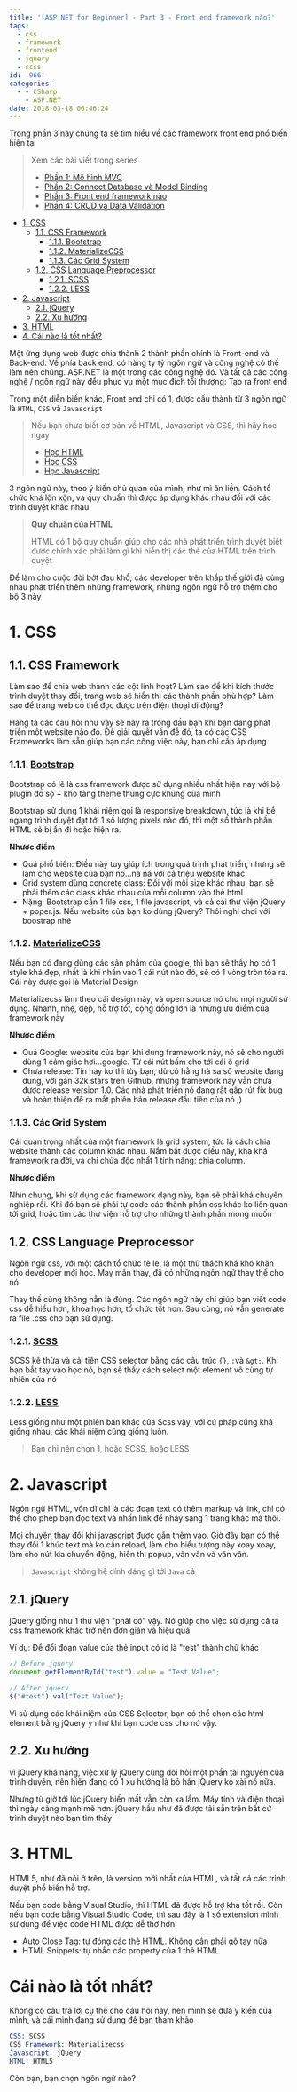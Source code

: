 ```yaml
---
title: '[ASP.NET for Beginner] - Part 3 - Front end framework nào?'
tags:
  - css
  - framework
  - frontend
  - jquery
  - scss
id: '966'
categories:
  - - CSharp
    - ASP.NET
date: 2018-03-18 06:46:24
---
```


Trong phần 3 này chúng ta sẽ tìm hiểu về các framework front end phổ biến hiện tại

<!-- more -->

> Xem các bài viết trong series
> 
> *   [Phần 1: Mô hình MVC](https://huntertran.com/2018/03/04/asp-net-for-beginner-part-1-mvc/)
> *   [Phần 2: Connect Database và Model Binding](https://huntertran.com/2018/03/11/asp-net-for-beginner-part-2-connect-database-and-model-binding/)
> *   [Phần 3: Front end framework nào](https://huntertran.com/2018/03/18/asp-net-for-beginner-part-3-front-end-framework-nao/)
> *   [Phần 4: CRUD và Data Validation](https://huntertran.com/2018/03/25/aspnet-for-beginner-part-4-crud-va-data-validation/)

<!-- TOC -->

- [1. CSS](#1-css)
    - [1.1. CSS Framework](#11-css-framework)
        - [1.1.1. Bootstrap](#111-bootstrap)
        - [1.1.2. MaterializeCSS](#112-materializecss)
        - [1.1.3. Các Grid System](#113-c%C3%A1c-grid-system)
    - [1.2. CSS Language Preprocessor](#12-css-language-preprocessor)
        - [1.2.1. SCSS](#121-scss)
        - [1.2.2. LESS](#122-less)
- [2. Javascript](#2-javascript)
    - [2.1. jQuery](#21-jquery)
    - [2.2. Xu hướng](#22-xu-h%C6%B0%E1%BB%9Bng)
- [3. HTML](#3-html)
- [4. Cái nào là tốt nhất?](#4-c%C3%A1i-n%C3%A0o-l%C3%A0-t%E1%BB%91t-nh%E1%BA%A5t)

<!-- /TOC -->

Một ứng dụng web được chia thành 2 thành phần chính là Front-end và Back-end. Về phía back end, có hàng ty tỷ ngôn ngữ và công nghệ có thể làm nên chúng. ASP.NET là một trong các công nghệ đó. Và tất cả các công nghệ / ngôn ngữ này đều phục vụ một mục đích tối thượng: Tạo ra front end

Trong một diễn biến khác, Front end chỉ có 1, được cấu thành từ 3 ngôn ngữ là `HTML`, `CSS` và `Javascript`

> Nếu bạn chưa biết cơ bản về HTML, Javascript và CSS, thì hãy học ngay
> * [Học HTML](https://www.w3schools.com/html/default.asp)
> * [Học CSS](https://www.w3schools.com/css/)
> * [Học Javascript](https://www.w3schools.com/js/)

3 ngôn ngữ này, theo ý kiến chủ quan của mình, như mì ăn liền. Cách tổ chức khá lộn xộn, và quy chuẩn thì được áp dụng khác nhau đối với các trình duyệt khác nhau

> **Quy chuẩn của HTML**
> 
> HTML có 1 bộ quy chuẩn giúp cho các nhà phát triển trình duyệt biết được chính xác phải làm gì khi hiển thị các thẻ của HTML trên trình duyệt

Để làm cho cuộc đời bớt đau khổ, các developer trên khắp thế giới đã cùng nhau phát triển thêm những framework, những ngôn ngữ hỗ trợ thêm cho bộ 3 này

# 1. CSS
<a id="markdown-css" name="css"></a>

## 1.1. CSS Framework
<a id="markdown-css-framework" name="css-framework"></a>

Làm sao để chia web thành các cột linh hoạt? Làm sao để khi kích thước trình duyệt thay đổi, trang web sẽ hiển thị các thành phần phù hợp? Làm sao để trang web có thể đọc được trên điện thoại di động?

Hàng tá các câu hỏi như vậy sẽ nảy ra trong đầu bạn khi bạn đang phát triển một website nào đó. Để giải quyết vấn đề đó, ta có các CSS Frameworks làm sẵn giúp bạn các công việc này, bạn chỉ cần áp dụng.

### 1.1.1. [Bootstrap](http://getbootstrap.com/)
<a id="markdown-bootstrap" name="bootstrap"></a>

Bootstrap có lẽ là css framework được sử dụng nhiều nhất hiện nay với bộ plugin đồ sộ + kho tàng theme thủng cực khủng của mình

Bootstrap sử dụng 1 khái niệm gọi là responsive breakdown, tức là khi bề ngang trình duyệt đạt tới 1 số lượng pixels nào đó, thì một số thành phần HTML sẽ bị ẩn đi hoặc hiện ra.

**Nhược điểm**

* Quá phổ biến: Điều này tuy giúp ích trong quá trình phát triển, nhưng sẽ làm cho website của bạn nó...na ná với cả triệu website khác
* Grid system dùng concrete class: Đối với mỗi size khác nhau, bạn sẽ phải thêm các class khác nhau của mỗi column vào thẻ html
* Nặng: Bootstrap cần 1 file css, 1 file javascript, và cả cái thư viện jQuery + poper.js. Nếu website của bạn ko dùng jQuery? Thôi nghỉ chơi với boostrap nhé

### 1.1.2. [MaterializeCSS](http://materializecss.com/)
<a id="markdown-materializecss" name="materializecss"></a>

Nếu bạn có đang dùng các sản phẩm của google, thì bạn sẽ thấy họ có 1 style khá đẹp, nhất là khi nhấn vào 1 cái nút nào đó, sẽ có 1 vòng tròn tỏa ra. Cái này được gọi là Material Design

Materializecss làm theo cái design này, và open source nó cho mọi người sử dụng. Nhanh, nhẹ, đẹp, hỗ trợ tốt, cộng đồng lớn là những ưu điểm của framework này

**Nhược điểm**

* Quá Google: website của bạn khi dùng framework này, nó sẽ cho người dùng 1 cảm giác hơi...google. Từ cái nút bấm cho tới cái ô grid
* Chưa release: Tin hay ko thì tùy bạn, dù có hằng hà sa số website đang dùng, với gần 32k stars trên Github, nhưng framework này vẫn chưa được release version 1.0. Các nhà phát triển nó đang rất gấp rút fix bug và hoàn thiện để ra mắt phiên bản release đầu tiên của nó ;)

### 1.1.3. Các Grid System
<a id="markdown-c%C3%A1c-grid-system" name="c%C3%A1c-grid-system"></a>

Cái quan trọng nhất của một framework là grid system, tức là cách chia website thành các column khác nhau. Nắm bắt được điều này, kha khá framework ra đời, và chỉ chứa độc nhất 1 tính năng: chia column.

**Nhược điểm**

Nhìn chung, khi sử dụng các framework dạng này, bạn sẽ phải khá chuyên nghiệp rồi. Khi đó bạn sẽ phải tự code các thành phần css khác ko liên quan tới grid, hoặc tìm các thư viện hỗ trợ cho những thành phần mong muốn

## 1.2. CSS Language Preprocessor
<a id="markdown-css-language-preprocessor" name="css-language-preprocessor"></a>

Ngôn ngữ css, với một cách tổ chức tè le, là một thử thách khá khó khăn cho developer mới học. May mắn thay, đã có những ngôn ngữ thay thế cho nó

Thay thế cũng không hẳn là đúng. Các ngôn ngữ này chỉ giúp bạn viết code css dễ hiểu hơn, khoa học hơn, tổ chức tốt hơn. Sau cùng, nó vẫn generate ra file .css cho bạn sử dụng.

### 1.2.1. [SCSS](https://sass-lang.com/)
<a id="markdown-scss" name="scss"></a>

SCSS kế thừa và cải tiến CSS selector bằng các cấu trúc `{}`, `:`và `&gt;`. Khi bạn bắt tay vào học nó, bạn sẽ thấy cách select một element vô cùng tự nhiên của nó

### 1.2.2. [LESS](http://lesscss.org/)
<a id="markdown-less" name="less"></a>

Less giống như một phiên bản khác của Scss vậy, với cú pháp cũng khá giống nhau, các khái niệm cũng giống luôn.

> Bạn chỉ nên chọn 1, hoặc SCSS, hoặc LESS

# 2. Javascript
<a id="markdown-javascript" name="javascript"></a>

Ngôn ngữ HTML, vốn dĩ chỉ là các đoạn text có thêm markup và link, chỉ có thể cho phép bạn đọc text và nhấn link để nhảy sang 1 trang khác mà thôi.

Mọi chuyện thay đổi khi javascript được gắn thêm vào. Giờ đây bạn có thể thay đổi 1 khúc text mà ko cần reload, làm cho biểu tượng này xoay xoay, làm cho nút kia chuyển động, hiển thị popup, vân vân và vân vân.

> `Javascript` không hề dính dáng gì tới `Java` cả

## 2.1. jQuery
<a id="markdown-jquery" name="jquery"></a>

jQuery giống như 1 thư viện "phải có" vậy. Nó giúp cho việc sử dụng cả tá css framework khác trở nên đơn giản và hiệu quả.

Ví dụ: Để đổi đoạn value của thẻ input có id là "test" thành chữ khác

```js
// Before jquery
document.getElementById("test").value = "Test Value";

// After jquery
$("#test").val("Test Value");
```

Vì sử dụng các khái niệm của CSS Selector, bạn có thể chọn các html element bằng jQuery y như khi bạn code css cho nó vậy.

## 2.2. Xu hướng
<a id="markdown-xu-h%C6%B0%E1%BB%9Bng" name="xu-h%C6%B0%E1%BB%9Bng"></a>

vì jQuery khá nặng, việc xử lý jQuery cũng đòi hỏi một phần tài nguyên của trình duyện, nên hiện đang có 1 xu hướng là bỏ hẳn jQuery ko xài nó nữa.

Nhưng từ giờ tới lúc jQuery biến mất vẫn còn xa lắm. Máy tính và điện thoại thì ngày càng mạnh mẽ hơn. jQuery hầu như đã được tải sẵn trên bất cứ trình duyệt nào bạn tìm thấy

# 3. HTML
<a id="markdown-html" name="html"></a>

HTML5, như đã nói ở trên, là version mới nhất của HTML, và tất cả các trình duyệt phổ biến hỗ trợ.

Nếu bạn code bằng Visual Studio, thì HTML đã được hỗ trợ khá tốt rồi. Còn nếu bạn code bằng Visual Studio Code, thì sau đây là 1 số extension mình sử dụng để việc code HTML được dễ thở hơn

*   Auto Close Tag: tự đóng các thẻ HTML. Không cần phải gõ tay nữa
*   HTML Snippets: tự nhắc các property của 1 thẻ HTML

# Cái nào là tốt nhất?
<a id="markdown-c%C3%A1i-n%C3%A0o-l%C3%A0-t%E1%BB%91t-nh%E1%BA%A5t%3F" name="c%C3%A1i-n%C3%A0o-l%C3%A0-t%E1%BB%91t-nh%E1%BA%A5t%3F"></a>

Không có câu trả lời cụ thể cho câu hỏi này, nên mình sẽ đưa ý kiến của mình, và cái mình đang sử dụng để bạn tham khảo

```s
CSS: SCSS
CSS Framework: Materializecss
Javascript: jQuery
HTML: HTML5
```

Còn bạn, bạn chọn ngôn ngữ nào?